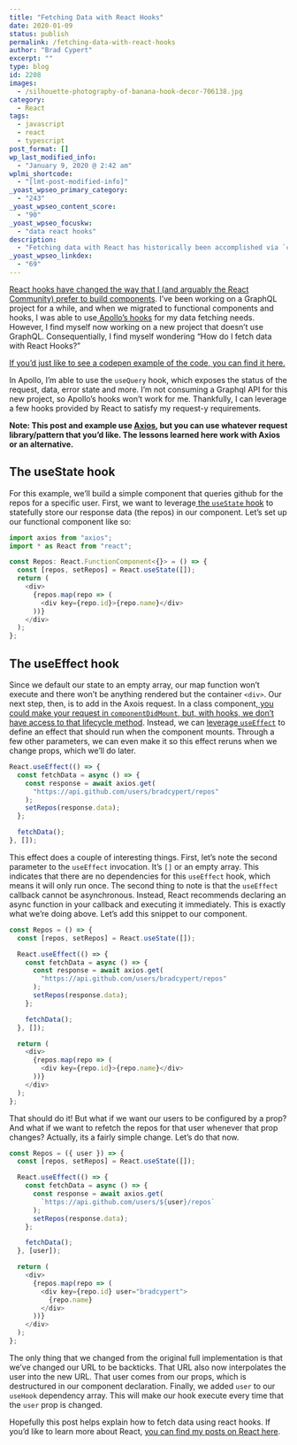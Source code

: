 ```yaml
---
title: "Fetching Data with React Hooks"
date: 2020-01-09
status: publish
permalink: /fetching-data-with-react-hooks
author: "Brad Cypert"
excerpt: ""
type: blog
id: 2208
images:
  - /silhouette-photography-of-banana-hook-decor-706138.jpg
category:
  - React
tags:
  - javascript
  - react
  - typescript
post_format: []
wp_last_modified_info:
  - "January 9, 2020 @ 2:42 am"
wplmi_shortcode:
  - "[lmt-post-modified-info]"
_yoast_wpseo_primary_category:
  - "243"
_yoast_wpseo_content_score:
  - "90"
_yoast_wpseo_focuskw:
  - "data react hooks"
description:
  - "Fetching data with React has historically been accomplished via `componentDidMount`, however, we can accomplish similar effects via useState and useEffect."
_yoast_wpseo_linkdex:
  - "69"
---
```


[React hooks have changed the way that I (and arguably the React Community) prefer to build components](https://reactjs.org/docs/hooks-intro.html). I’ve been working on a GraphQL project for a while, and when we migrated to functional components and hooks, I was able to use[ Apollo’s hooks](https://www.apollographql.com/docs/react/api/react-hooks/) for my data fetching needs. However, I find myself now working on a new project that doesn’t use GraphQL. Consequentially, I find myself wondering “How do I fetch data with React Hooks?”

[If you’d just like to see a codepen example of the code, you can find it here.](https://jsfiddle.net/bradcypert/jhrt40yv/6/)

In Apollo, I’m able to use the `useQuery` hook, which exposes the status of the request, data, error state and more. I’m not consuming a Graphql API for this new project, so Apollo’s hooks won’t work for me. Thankfully, I can leverage a few hooks provided by React to satisfy my request-y requirements.

**Note: This post and example use [Axios](https://github.com/axios/axios), but you can use whatever request library/pattern that you’d like. The lessons learned here work with Axios or an alternative.**

## The useState hook

For this example, we’ll build a simple component that queries github for the repos for a specific user. First, we want to leverage[ the `useState` hook](https://reactjs.org/docs/hooks-state.html) to statefully store our response data (the repos) in our component. Let’s set up our functional component like so:

```typescript
import axios from "axios";
import * as React from "react";

const Repos: React.FunctionComponent<{}> = () => {
  const [repos, setRepos] = React.useState([]);
  return (
    <div>
      {repos.map(repo => (
        <div key={repo.id}>{repo.name}</div>
      ))}
    </div>
  );
};
```

## The useEffect hook

Since we default our state to an empty array, our map function won’t execute and there won’t be anything rendered but the container `<div>`. Our next step, then, is to add in the Axois request. In a class component,[ you could make your request in `componentDidMount`, but, with hooks, we don’t have access to that lifecycle method](https://reactjs.org/docs/hooks-overview.html#effect-hook). Instead, we can [leverage `useEffect`](https://reactjs.org/docs/hooks-effect.html) to define an effect that should run when the component mounts. Through a few other parameters, we can even make it so this effect reruns when we change props, which we’ll do later.

```typescript
React.useEffect(() => {
  const fetchData = async () => {
    const response = await axios.get(
      "https://api.github.com/users/bradcypert/repos"
    );
    setRepos(response.data);
  };

  fetchData();
}, []);
```

This effect does a couple of interesting things. First, let’s note the second parameter to the `useEffect` invocation. It’s `[]` or an empty array. This indicates that there are no dependencies for this `useEffect` hook, which means it will only run once. The second thing to note is that the `useEffect` callback cannot be asynchronous. Instead, React recommends declaring an async function in your callback and executing it immediately. This is exactly what we’re doing above. Let’s add this snippet to our component.

```typescript
const Repos = () => {
  const [repos, setRepos] = React.useState([]);

  React.useEffect(() => {
    const fetchData = async () => {
      const response = await axios.get(
        "https://api.github.com/users/bradcypert/repos"
      );
      setRepos(response.data);
    };

    fetchData();
  }, []);

  return (
    <div>
      {repos.map(repo => (
        <div key={repo.id}>{repo.name}</div>
      ))}
    </div>
  );
};
```

That should do it! But what if we want our users to be configured by a prop? And what if we want to refetch the repos for that user whenever that prop changes? Actually, its a fairly simple change. Let’s do that now.

```typescript
const Repos = ({ user }) => {
  const [repos, setRepos] = React.useState([]);

  React.useEffect(() => {
    const fetchData = async () => {
      const response = await axios.get(
        `https://api.github.com/users/${user}/repos`
      );
      setRepos(response.data);
    };

    fetchData();
  }, [user]);

  return (
    <div>
      {repos.map(repo => (
        <div key={repo.id} user="bradcypert">
          {repo.name}
        </div>
      ))}
    </div>
  );
};
```

The only thing that we changed from the original full implementation is that we’ve changed our URL to be backticks. That URL also now interpolates the user into the new URL. That user comes from our props, which is destructured in our component declaration. Finally, we added `user` to our `useHook` dependency array. This will make our hook execute every time that the `user` prop is changed.

Hopefully this post helps explain how to fetch data using react hooks. If you’d like to learn more about React, [you can find my posts on React here](/tags/react).
